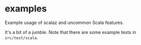 examples
========

Example usage of scalaz and uncommon Scala features.

It's a bit of a jumble. Note that there are some example tests in `src/test/scala`.
